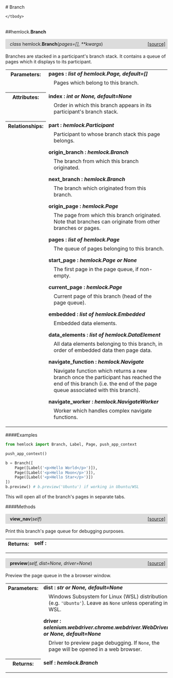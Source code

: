 <script src="https://cdn.mathjax.org/mathjax/latest/MathJax.js?config=TeX-AMS-MML_HTMLorMML" type="text/javascript"></script>

<link rel="stylesheet" href="https://assets.readthedocs.org/static/css/readthedocs-doc-embed.css" type="text/css" />

<style>
    a.src-href {
        float: right;
    }
    p.attr {
        margin-top: 0.5em;
        margin-left: 1em;
    }
    p.func-header {
        background-color: gainsboro;
        border-radius: 0.1em;
        padding: 0.5em;
        padding-left: 1em;
    }
    table.field-table {
        border-radius: 0.1em
    }
</style># Branch

<table class="docutils field-list field-table" frame="void" rules="none">
    <col class="field-name" />
    <col class="field-body" />
    <tbody valign="top">
        
    </tbody>
</table>



##hemlock.**Branch**

<p class="func-header">
    <i>class</i> hemlock.<b>Branch</b>(<i>pages=[], **kwargs</i>) <a class="src-href" target="_blank" href="https://github.com/dsbowen/hemlock/blob/master/hemlock/models/branch.py#L9">[source]</a>
</p>

Branches are stacked in a participant's branch stack. It contains a
queue of pages which it displays to its participant.

<table class="docutils field-list field-table" frame="void" rules="none">
    <col class="field-name" />
    <col class="field-body" />
    <tbody valign="top">
        <tr class="field">
    <th class="field-name"><b>Parameters:</b></td>
    <td class="field-body" width="100%"><b>pages : <i>list of hemlock.Page, default=[]</i></b>
<p class="attr">
    Pages which belong to this branch.
</p></td>
</tr>
<tr class="field">
    <th class="field-name"><b>Attributes:</b></td>
    <td class="field-body" width="100%"><b>index : <i>int or None, default=None</i></b>
<p class="attr">
    Order in which this branch appears in its participant's branch stack.
</p></td>
</tr>
<tr class="field">
    <th class="field-name"><b>Relationships:</b></td>
    <td class="field-body" width="100%"><b>part : <i>hemlock.Participant</i></b>
<p class="attr">
    Participant to whose branch stack this page belongs.
</p>
<b>origin_branch : <i>hemlock.Branch</i></b>
<p class="attr">
    The branch from which this branch originated.
</p>
<b>next_branch : <i>hemlock.Branch</i></b>
<p class="attr">
    The branch which originated from this branch.
</p>
<b>origin_page : <i>hemlock.Page</i></b>
<p class="attr">
    The page from which this branch originated. Note that branches can originate from other branches or pages.
</p>
<b>pages : <i>list of hemlock.Page</i></b>
<p class="attr">
    The queue of pages belonging to this branch.
</p>
<b>start_page : <i>hemlock.Page or None</i></b>
<p class="attr">
    The first page in the page queue, if non-empty.
</p>
<b>current_page : <i>hemlock.Page</i></b>
<p class="attr">
    Current page of this branch (head of the page queue).
</p>
<b>embedded : <i>list of hemlock.Embedded</i></b>
<p class="attr">
    Embedded data elements.
</p>
<b>data_elements : <i>list of hemlock.DataElement</i></b>
<p class="attr">
    All data elements belonging to this branch, in order of embedded data then page data.
</p>
<b>navigate_function : <i>hemlock.Navigate</i></b>
<p class="attr">
    Navigate function which returns a new branch once the participant has reached the end of this branch (i.e. the end of the page queue associated with this branch).
</p>
<b>navigate_worker : <i>hemlock.NavigateWorker</i></b>
<p class="attr">
    Worker which handles complex navigate functions.
</p></td>
</tr>
    </tbody>
</table>

####Examples

```python
from hemlock import Branch, Label, Page, push_app_context

push_app_context()

b = Branch([
    Page([Label('<p>Hello World</p>')]),
    Page([Label('<p>Hello Moon</p>')]),
    Page([Label('<p>Hello Star</p>')])
])
b.preview() # b.preview('Ubuntu') if working in Ubuntu/WSL
```

This will open all of the branch's pages in separate tabs.

####Methods



<p class="func-header">
    <i></i> <b>view_nav</b>(<i>self</i>) <a class="src-href" target="_blank" href="https://github.com/dsbowen/hemlock/blob/master/hemlock/models/branch.py#L158">[source]</a>
</p>

Print this branch's page queue for debugging purposes.

<table class="docutils field-list field-table" frame="void" rules="none">
    <col class="field-name" />
    <col class="field-body" />
    <tbody valign="top">
        <tr class="field">
    <th class="field-name"><b>Returns:</b></td>
    <td class="field-body" width="100%"><b>self : <i></i></b>
<p class="attr">
    
</p></td>
</tr>
    </tbody>
</table>





<p class="func-header">
    <i></i> <b>preview</b>(<i>self, dist=None, driver=None</i>) <a class="src-href" target="_blank" href="https://github.com/dsbowen/hemlock/blob/master/hemlock/models/branch.py#L178">[source]</a>
</p>

Preview the page queue in the a browser window.

<table class="docutils field-list field-table" frame="void" rules="none">
    <col class="field-name" />
    <col class="field-body" />
    <tbody valign="top">
        <tr class="field">
    <th class="field-name"><b>Parameters:</b></td>
    <td class="field-body" width="100%"><b>dist : <i>str or None, default=None</i></b>
<p class="attr">
    Windows Subsystem for Linux (WSL) distribution (e.g. <code>'Ubuntu'</code>). Leave as <code>None</code> unless operating in WSL.
</p>
<b>driver : <i>selenium.webdriver.chrome.webdriver.WebDriver or None, default=None</i></b>
<p class="attr">
    Driver to preview page debugging. If <code>None</code>, the page will be opened in a web browser.
</p></td>
</tr>
<tr class="field">
    <th class="field-name"><b>Returns:</b></td>
    <td class="field-body" width="100%"><b>self : <i>hemlock.Branch</i></b>
<p class="attr">
    
</p></td>
</tr>
    </tbody>
</table>

